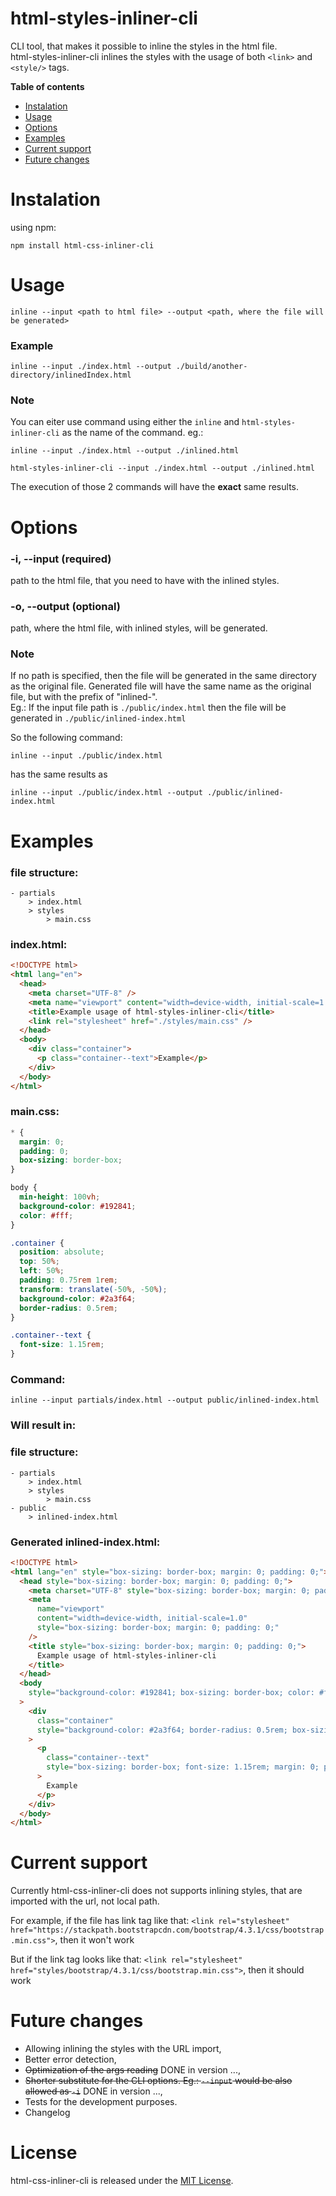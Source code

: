 # html-styles-inliner-cli

CLI tool, that makes it possible to inline the styles in the html file. <br />
html-styles-inliner-cli inlines the styles with the usage of both `<link>` and `<style/>` tags.

**Table of contents**

- [Instalation](#instalation)
- [Usage](#usage)
- [Options](#options)
- [Examples](#examples)
- [Current support](#current-support)
- [Future changes](#future-changes)

# Instalation

using npm:

```shell
npm install html-css-inliner-cli
```

# Usage

```shell
inline --input <path to html file> --output <path, where the file will be generated>
```

### **Example**

```shell
inline --input ./index.html --output ./build/another-directory/inlinedIndex.html
```

### **Note**

You can eiter use command using either the `inline` and `html-styles-inliner-cli` as the name of the command.
eg.:

```shell
inline --input ./index.html --output ./inlined.html
```

```shell
html-styles-inliner-cli --input ./index.html --output ./inlined.html
```

The execution of those 2 commands will have the **exact** same results.

# Options

### **-i, --input <path> (required)**

path to the html file, that you need to have with the inlined styles.

### **-o, --output <path> (optional)**

path, where the html file, with inlined styles, will be generated.

### **Note**

If no path is specified, then the file will be generated in the same directory as the original file.
Generated file will have the same name as the original file, but with the prefix of "inlined-". <br />
Eg.: If the input file path is `./public/index.html` then the file will be generated in `./public/inlined-index.html`

So the following command:

```shell
inline --input ./public/index.html
```

has the same results as

```shell
inline --input ./public/index.html --output ./public/inlined-index.html
```

# Examples

### file structure:

```
- partials
    > index.html
    > styles
        > main.css
```

### index.html:

```html
<!DOCTYPE html>
<html lang="en">
  <head>
    <meta charset="UTF-8" />
    <meta name="viewport" content="width=device-width, initial-scale=1.0" />
    <title>Example usage of html-styles-inliner-cli</title>
    <link rel="stylesheet" href="./styles/main.css" />
  </head>
  <body>
    <div class="container">
      <p class="container--text">Example</p>
    </div>
  </body>
</html>
```

### main.css:

```css
* {
  margin: 0;
  padding: 0;
  box-sizing: border-box;
}

body {
  min-height: 100vh;
  background-color: #192841;
  color: #fff;
}

.container {
  position: absolute;
  top: 50%;
  left: 50%;
  padding: 0.75rem 1rem;
  transform: translate(-50%, -50%);
  background-color: #2a3f64;
  border-radius: 0.5rem;
}

.container--text {
  font-size: 1.15rem;
}
```

### Command:

```shell
inline --input partials/index.html --output public/inlined-index.html
```

### **Will result in:**

### file structure:

```
- partials
    > index.html
    > styles
        > main.css
- public
    > inlined-index.html
```

### Generated inlined-index.html:

```html
<!DOCTYPE html>
<html lang="en" style="box-sizing: border-box; margin: 0; padding: 0;">
  <head style="box-sizing: border-box; margin: 0; padding: 0;">
    <meta charset="UTF-8" style="box-sizing: border-box; margin: 0; padding: 0;" />
    <meta
      name="viewport"
      content="width=device-width, initial-scale=1.0"
      style="box-sizing: border-box; margin: 0; padding: 0;"
    />
    <title style="box-sizing: border-box; margin: 0; padding: 0;">
      Example usage of html-styles-inliner-cli
    </title>
  </head>
  <body
    style="background-color: #192841; box-sizing: border-box; color: #fff; margin: 0; min-height: 100vh; padding: 0;"
  >
    <div
      class="container"
      style="background-color: #2a3f64; border-radius: 0.5rem; box-sizing: border-box; left: 50%; margin: 0; padding: 0.75rem 1rem; position: absolute; top: 50%; transform: translate(-50%, -50%);"
    >
      <p
        class="container--text"
        style="box-sizing: border-box; font-size: 1.15rem; margin: 0; padding: 0;"
      >
        Example
      </p>
    </div>
  </body>
</html>
```

# Current support

Currently html-css-inliner-cli does not supports inlining styles, that are imported with the url, not local path.

For example, if the file has link tag like that: `<link rel="stylesheet" href="https://stackpath.bootstrapcdn.com/bootstrap/4.3.1/css/bootstrap.min.css">`, then it won't work

But if the link tag looks like that: `<link rel="stylesheet" href="styles/bootstrap/4.3.1/css/bootstrap.min.css">`, then it should work

# Future changes

- Allowing inlining the styles with the URL import,
- Better error detection,
- ~~Optimization of the args reading~~ DONE in version ...,
- ~~Shorter substitute for the CLI options. Eg.: `--input` would be also allowed as `-i`~~ DONE in version ...,
- Tests for the development purposes.
- Changelog

# License

html-css-inliner-cli is released under the [MIT License](https://github.com/Vorbert-Kruk/html-styles-inliner-cli/blob/master/LICENSE).
